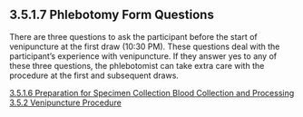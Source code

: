 ## 3.5.1.7 Phlebotomy Form Questions

There are three questions to ask the participant before the start of venipuncture at the first draw (10:30 PM). These questions deal with the participant’s experience with venipuncture.  If they answer yes to any of these three questions, the phlebotomist can take extra care with the procedure at the first and subsequent draws.


<div class="center">
<div class="btn-group">
  <a href=":pages_path:/manuals/blood-collection-processing/3-05-01-06-specimen-collection-preparation.md" class="btn btn-default">
    <span class="glyphicon glyphicon-chevron-left"></span>
    3.5.1.6 Preparation for Specimen Collection
  </a>

  <a href=":pages_path:/manuals/blood-collection-processing" class="btn btn-default">
    <span class="glyphicon glyphicon-chevron-up"></span>
    Blood Collection and Processing
  </a>

  <a href=":pages_path:/manuals/blood-collection-processing/3-05-02-venipuncture-procedure.md" class="btn btn-success">
    3.5.2 Venipuncture Procedure
    <span class="glyphicon glyphicon-chevron-right"></span>
  </a>
</div>
</div>
